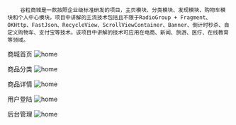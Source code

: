         谷粒商城是一款按照企业级标准研发的项目，主页模块、分类模块、发现模块、购物车模块和个人中心模块。项目中讲解的主流技术包括且不限于RadioGroup + Fragment、OKHttp、FastJson、RecycleView、ScrollViewContainer、Banner、倒计时秒杀、自定义购物车、支付宝等技术。该项目中讲解的技术可应用在电商、新闻、旅游、医疗、在线教育等领域。


商城首页
![home](https://raw.githubusercontent.com/superlee1010/gmall/master/resource/home.png)

商品分类
![home](https://raw.githubusercontent.com/superlee1010/gmall/master/resource/list.png)

商品详情
![home](https://raw.githubusercontent.com/superlee1010/gmall/master/resource/item.png)

用户登陆
![home](https://raw.githubusercontent.com/superlee1010/gmall/master/resource/passport.png)

后台管理
![home](https://raw.githubusercontent.com/superlee1010/gmall/master/resource/manage.png)

